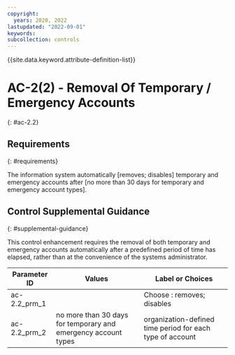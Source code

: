 ```yaml
---
copyright:
  years: 2020, 2022
lastupdated: "2022-09-01"
keywords: 
subcollection: controls
---
```



{{site.data.keyword.attribute-definition-list}}


# AC-2(2) - Removal Of Temporary / Emergency Accounts
{: #ac-2.2}

## Requirements
{: #requirements}

The information system automatically [removes; disables] temporary and emergency accounts after [no more than 30 days for temporary and emergency account types].

## Control Supplemental Guidance
{: #supplemental-guidance}

This control enhancement requires the removal of both temporary and emergency accounts automatically after a predefined period of time has elapsed, rather than at the convenience of the systems administrator.

| Parameter ID | Values | Label or Choices |
|---|---|---|
| ac-2.2_prm_1 |  | Choose : removes; disables |
| ac-2.2_prm_2 | no more than 30 days for temporary and emergency account types | organization-defined time period for each type of account |